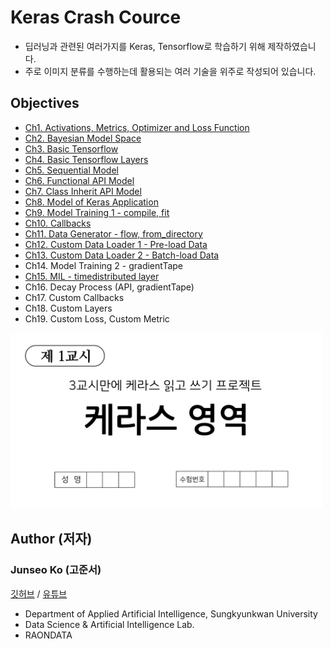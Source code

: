 # Keras Crash Cource
* 딥러닝과 관련된 여러가지를 Keras, Tensorflow로 학습하기 위해 제작하였습니다.
* 주로 이미지 분류를 수행하는데 활용되는 여러 기술을 위주로 작성되어 있습니다.

## Objectives
* [Ch1. Activations, Metrics, Optimizer and Loss Function](https://github.com/KorKite/study-keras-basic/blob/main/ch1)
* [Ch2. Bayesian Model Space](https://github.com/KorKite/study-keras-basic/blob/main/ch2)
* [Ch3. Basic Tensorflow](https://github.com/KorKite/study-keras-basic/tree/main/ch3)
* [Ch4. Basic Tensorflow Layers](https://github.com/KorKite/study-keras-basic/tree/main/ch4)
* [Ch5. Sequential Model](https://github.com/KorKite/study-keras-basic/tree/main/ch5)
* [Ch6. Functional API Model](https://github.com/KorKite/study-keras-basic/tree/main/ch6)
* [Ch7. Class Inherit API Model](https://github.com/KorKite/study-keras-basic/tree/main/ch7)
* [Ch8. Model of Keras Application](https://github.com/KorKite/study-keras-basic/tree/main/ch8)
* [Ch9. Model Training 1 - compile, fit](https://github.com/KorKite/study-keras-basic/tree/main/ch9)
* [Ch10. Callbacks](https://github.com/KorKite/study-keras-basic/tree/main/ch10)
* [Ch11. Data Generator - flow, from_directory](https://github.com/KorKite/study-keras-basic/tree/main/ch11)
* [Ch12. Custom Data Loader 1 - Pre-load Data](https://github.com/KorKite/study-keras-basic/tree/main/ch12)
* [Ch13. Custom Data Loader 2 - Batch-load Data](https://github.com/KorKite/study-keras-basic/tree/main/ch13)
* Ch14. Model Training 2 - gradientTape
* [Ch15. MIL - timedistributed layer](https://github.com/KorKite/study-keras-basic/tree/main/ch15)
* Ch16. Decay Process (API, gradientTape)
* Ch17. Custom Callbacks
* Ch18. Custom Layers
* Ch19. Custom Loss, Custom Metric
<img src="figures/thumnail.png" width=500>


## Author (저자)
### Junseo Ko (고준서)
[깃허브](https://github.com/KorKite) / [유튜브](https://www.youtube.com/channel/UCCaunu3Cv09ZCDxU13Gx3Hg)
* Department of Applied Artificial Intelligence, Sungkyunkwan University
* Data Science & Artificial Intelligence Lab.
* RAONDATA


